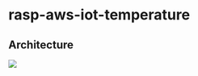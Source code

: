 # rasp-aws-iot-temperature

## Architecture

<img src="https://github.com/eddie2070/aws-consoleblocker/blob/main/img/Temperature-sensor.png?raw=true"/>
